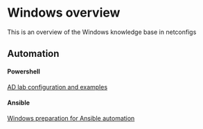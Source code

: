 # Windows overview

This is an overview of the Windows knowledge base in netconfigs

Automation
---

#### Powershell
[AD lab configuration and examples](Windows/Powershell%20AD%20install%20and%20configure.md)

#### Ansible
[Windows preparation for Ansible automation](Ansible%20configuration%20(Windows).md)
